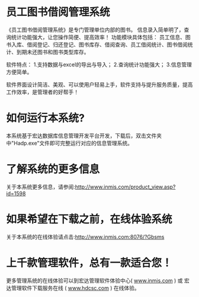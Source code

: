 # 员工图书借阅管理系统

《员工图书借阅管理系统》是专门管理单位内部的图书。 信息录入简单明了，查询统计功能强大，让您操作简便、提高效率！ 功能模块具体包括： 员工信息、图书入库、借阅登记、归还登记、图书库存、借阅查询、员工借阅统计、图书借阅统计、到期未还图书和图书类型库存。 

软件特点： 1.支持数据与excel的导出与导入； 2.查询统计功能强大； 3.信息管理方便简单。

 软件界面设计简洁、美观、可以使用户轻易上手，软件支持与提升服务质量，提高工作效率，是管理者的好帮手！

# 如何运行本系统?

本系统基于宏达数据库信息管理开发平台开发，下载后，双击文件夹中"Hadp.exe"文件即可完整运行对应的信息管理系统。

# 了解系统的更多信息

关于本系统更多信息，请参阅:http://www.inmis.com/product_view.asp?id=1598

# 如果希望在下载之前，在线体验系统

关于本系统的在线体验请点击:http://www.inmis.com:8076/?Gbsms

# 上千款管理软件，总有一款适合您！

更多管理系统的在线体验可以到宏达管理软件体验中心( www.inmis.com ) 或 宏达管理软件下载服务在线 ( www.hdcsc.com ) 在线体验。

